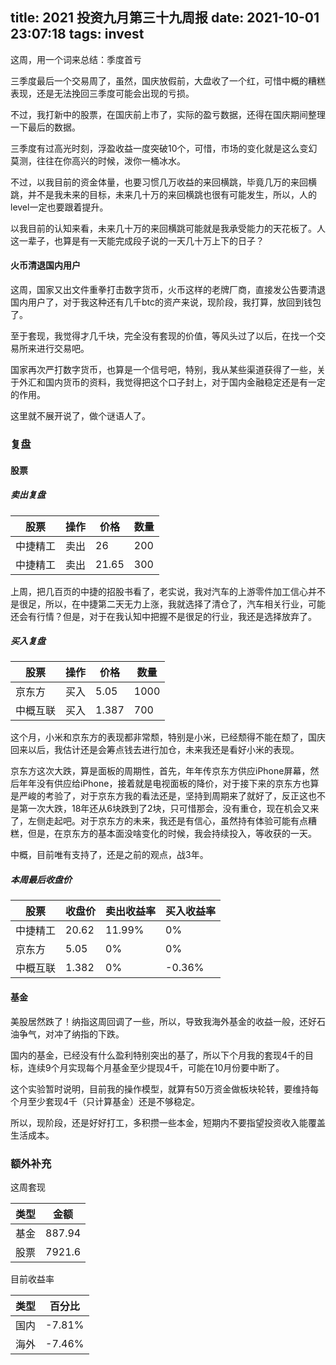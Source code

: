 title: 2021 投资九月第三十九周报
date: 2021-10-01 23:07:18
tags: invest
---

这周，用一个词来总结：季度首亏

<!-- more -->

三季度最后一个交易周了，虽然，国庆放假前，大盘收了一个红，可惜中概的糟糕表现，还是无法挽回三季度可能会出现的亏损。

不过，我打新中的股票，在国庆前上市了，实际的盈亏数据，还得在国庆期间整理一下最后的数据。

三季度有过高光时刻，浮盈收益一度突破10个，可惜，市场的变化就是这么变幻莫测，往往在你高兴的时候，泼你一桶冰水。

不过，以我目前的资金体量，也要习惯几万收益的来回横跳，毕竟几万的来回横跳，并不是我未来的目标，未来几十万的来回横跳也很有可能发生，所以，人的level一定也要跟着提升。

以我目前的认知来看，未来几十万的来回横跳可能就是我承受能力的天花板了。人这一辈子，也算是有一天能完成段子说的一天几十万上下的日子？

#### 火币清退国内用户

这周，国家又出文件重拳打击数字货币，火币这样的老牌厂商，直接发公告要清退国内用户了，对于我这种还有几千btc的资产来说，现阶段，我打算，放回到钱包了。

至于套现，我觉得才几千块，完全没有套现的价值，等风头过了以后，在找一个交易所来进行交易吧。

国家再次严打数字货币，也算是一个信号吧，特别，我从某些渠道获得了一些，关于外汇和国内货币的资料，我觉得把这个口子封上，对于国内金融稳定还是有一定的作用。

这里就不展开说了，做个谜语人了。


### 复盘

#### 股票

##### 卖出复盘

| 股票     | 操作 | 价格  | 数量 |
| -------- | ---- | ----- | ---- |
|中捷精工|	 卖出|	26|	200|
|中捷精工|	 卖出|	21.65|	300|

上周，把几百页的中捷的招股书看了，老实说，我对汽车的上游零件加工信心并不是很足，所以，在中捷第二天无力上涨，我就选择了清仓了，汽车相关行业，可能还会有行情？但是，对于在我认知中把握不是很足的行业，我还是选择放弃了。



##### 买入复盘

| 股票     | 操作 | 价格  | 数量 |
| -------- | ---- | ----- | ---- |
|京东方|	 买入|	5.05|	1000|
|中概互联|	 买入|	1.387|	700|

这个月，小米和京东方的表现都非常颓，特别是小米，已经颓得不能在颓了，国庆回来以后，我估计还是会筹点钱去进行加仓，未来我还是看好小米的表现。

京东方这次大跌，算是面板的周期性，首先，年年传京东方供应iPhone屏幕，然后年年没有供应给iPhone，接着就是电视面板的降价，对于接下来的京东方也算是严峻的考验了，对于京东方我的看法还是，坚持到周期来了就好了，反正这也不是第一次大跌，18年还从6块跌到了2块，只可惜那会，没有重仓，现在机会又来了，左侧走起吧。对于京东方的未来，我还是有信心，虽然持有体验可能有点糟糕，但是，在京东方的基本面没啥变化的时候，我会持续投入，等收获的一天。

中概，目前唯有支持了，还是之前的观点，战3年。


##### 本周最后收盘价
| 股票     | 收盘价 | 卖出收益率|买入收益率|
| -------- | ------|------| ----------|
| 中捷精工 | 20.62  |  11.99%| 0%|
| 京东方 | 5.05  |  0%| 0%|
| 中概互联 | 1.382  |  0%| -0.36% |


#### 基金

美股居然跌了！纳指这周回调了一些，所以，导致我海外基金的收益一般，还好石油争气，对冲了纳指的下跌。

国内的基金，已经没有什么盈利特别突出的基了，所以下个月我的套现4千的目标，连续9个月实现每个月基金至少提现4千，可能在10月份要中断了。

这个实验暂时说明，目前我的操作模型，就算有50万资金做板块轮转，要维持每个月至少套现4千（只计算基金）还是不够稳定。

所以，现阶段，还是好好打工，多积攒一些本金，短期内不要指望投资收入能覆盖生活成本。


### 额外补充

这周套现

| 类型 | 金额    |
| ---- | ------- |
| 基金 |  887.94|
| 股票 |  7921.6 |

目前收益率

| 类型 | 百分比 |
| ---- | ------ |
| 国内 | -7.81%|
| 海外 | -7.46%  |